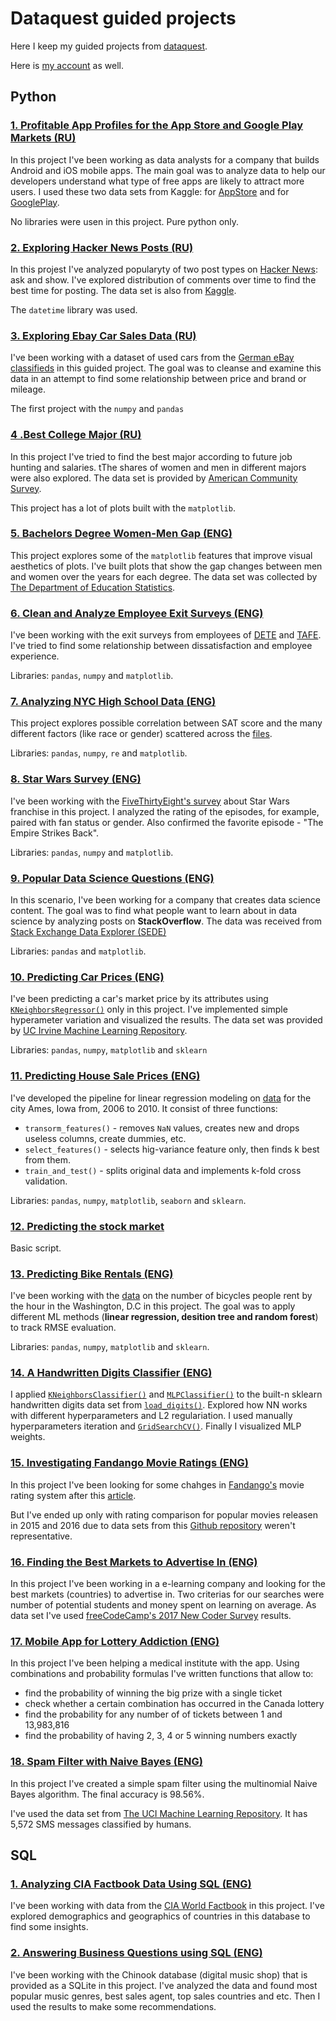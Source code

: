 # Dataquest guided projects
Here I keep my guided projects from [dataquest](https://www.dataquest.io/).

Here is [my account](https://app.dataquest.io/profile/3axap92) as well.

## Python

### [1. Profitable App Profiles for the App Store and Google Play Markets (RU)](https://github.com/0ld-dancer/dq_projects/blob/main/1.%20Profitable%20App%20Profiles%20for%20the%20App%20Store%20and%20Google%20Play%20Markets/profitable_apps.ipynb)

 In this project I've been working as data analysts for a company that builds Android and iOS mobile apps. The main goal was to analyze data to help our developers understand what type of free apps are likely to attract more users. I used these two data sets from Kaggle: for [AppStore](https://www.kaggle.com/ramamet4/app-store-apple-data-set-10k-apps) and for [GooglePlay](https://www.kaggle.com/lava18/google-play-store-apps).

 No libraries were usen in this project. Pure python only.

### [2. Exploring Hacker News Posts (RU)](https://github.com/0ld-dancer/dq_projects/blob/main/2.%20Exploring%20Hacker%20News%20Posts/hacker_news.ipynb)

 In this projest I've analyzed popularyty of two post types on [Hacker News](https://news.ycombinator.com/): ask and show. I've explored distribution of comments over time to find the best time for posting. The data set is also from [Kaggle](https://www.kaggle.com/hacker-news/hacker-news-posts).

 The `datetime` library was used.

### [3. Exploring Ebay Car Sales Data (RU)](https://github.com/0ld-dancer/dq_projects/blob/main/3.%20Exploring%20Ebay%20Car%20Sales%20Data/Exploring%20Ebay%20Car%20Sales%20Data.ipynb)

 I've been working with a dataset of used cars from the [German eBay classifieds](https://data.world/data-society/used-cars-data) in this guided project. The goal was to cleanse and examine this data in an attempt to find some relationship between price and brand or mileage.

 The first project with the `numpy` and `pandas`

### [4 .Best College Major (RU)](https://github.com/0ld-dancer/dq_projects/blob/main/4.%20Best%20College%20Major/College_majors.ipynb)

 In this project I've tried to find the best major according to future job hunting and salaries. tThe shares of women and men in different majors were also explored. The data set is provided by [American Community Survey](https://www.census.gov/programs-surveys/acs/).
 
 This project has a lot of plots built with the `matplotlib`.

### [5. Bachelors Degree Women-Men Gap (ENG)](https://github.com/0ld-dancer/dq_projects/blob/main/5.%20Bachelors%20Degree%20Women-Men%20Gap/gender_gap_plots.ipynb)

This project explores some of the `matplotlib` features that improve visual aesthetics of plots. I've built plots that show the gap changes between men and women over the years for each degree. The data set was collected by [The Department of Education Statistics](https://www.kaggle.com/sureshsrinivas/bachelorsdegreewomenusa).

### [6. Clean and Analyze Employee Exit Surveys (ENG)](https://github.com/0ld-dancer/dq_projects/blob/main/6.%20Clean%20and%20Analyze%20Employee%20Exit%20Surveys/Clean%20And%20Analyze%20Employee%20Exit%20Surveys.ipynb)

I've been working with the exit surveys from employees of [DETE](https://data.gov.au/dataset/ds-qld-fe96ff30-d157-4a81-851d-215f2a0fe26d/details?q=exit%20survey) and [TAFE](https://data.gov.au/dataset/ds-qld-89970a3b-182b-41ea-aea2-6f9f17b5907e/details?q=exit%20survey). I've tried to find some relationship between dissatisfaction and employee experience.

Libraries: `pandas`, `numpy` and `matplotlib`. 

### [7. Analyzing NYC High School Data (ENG)](https://github.com/0ld-dancer/dq_projects/blob/main/7.%20Analyzing%20NYC%20High%20School%20Data/Analyzing%20NYC%20High%20School%20Data.ipynb)

This project explores possible correlation between SAT score and the many different factors (like race or gender) scattered across the [files](https://www.kaggle.com/samaxtech/nyc-high-school-data).

Libraries: `pandas`, `numpy`, `re` and `matplotlib`.

### [8. Star Wars Survey (ENG)](https://github.com/0ld-dancer/dq_projects/blob/main/8.%20Star%20Wars%20Survey/Star%20Wars%20Survey.ipynb)

I've been working with the [FiveThirtyEight's survey](https://github.com/fivethirtyeight/data/tree/master/star-wars-survey) about Star Wars franchise in this project. I analyzed the rating of the episodes, for example, paired with fan status or gender. Also confirmed the favorite episode - "The Empire Strikes Back".

Libraries: `pandas`, `numpy` and `matplotlib`.

### [9. Popular Data Science Questions (ENG)](https://github.com/0ld-dancer/dq_projects/blob/main/9.%20Popular%20Data%20Science%20Questions/Popular%20Data%20Science%20Questions.ipynb)

In this scenario, I've been working for a company that creates data science content. The goal was to find what people want to learn about in data science by analyzing posts on **StackOverflow**. The data was received from [Stack Exchange Data Explorer (SEDE)](https://data.stackexchange.com/stackoverflow/query/new)

Libraries: `pandas` and `matplotlib`.

### [10. Predicting Car Prices (ENG)](https://github.com/0ld-dancer/dq_projects/blob/main/10.%20Predicting%20Car%20Prices/10.%20Predicting%20Car%20Prices.ipynb)

I've been predicting a car's market price by its attributes using [`KNeighborsRegressor()`](https://scikit-learn.org/stable/modules/generated/sklearn.neighbors.KNeighborsRegressor.html) only in this project. I've implemented simple hyperameter variation and visualized the results.
The data set was provided by [UC Irvine Machine Learning Repository](https://archive.ics.uci.edu/ml/index.php).

Libraries: `pandas`, `numpy`, `matplotlib` and `sklearn`

### [11. Predicting House Sale Prices (ENG)](https://github.com/0ld-dancer/dq_projects/blob/main/11.%20Predicting%20House%20Sale%20Prices/11.%20Predicting%20House%20Sale%20Prices.ipynb)

I've developed the pipeline for linear regression modeling on [data](https://www.kaggle.com/hamzajabbarkhan/ames-housingtsv) for the city Ames, Iowa from, 2006 to 2010. It consist of three functions:
* `transorm_features()` - removes `NaN` values, creates new and drops useless columns, create dummies, etc.
* `select_features()` - selects hig-variance feature only, then finds k best from them.
*  `train_and_test()` - splits original data and implements k-fold cross validation.

Libraries: `pandas`, `numpy`, `matplotlib`, `seaborn` and `sklearn`.

### [12. Predicting the stock market](https://github.com/0ld-dancer/dq_projects/tree/main/12.%20Predicting%20the%20stock%20market)

Basic script.

### [13. Predicting Bike Rentals (ENG)](https://github.com/0ld-dancer/dq_projects/blob/main/13.%20Predicting%20Bike%20Rentals/13.%20Predicting%20Bike%20Rentals.ipynb)

I've been working with the [data](http://archive.ics.uci.edu/ml/datasets/Bike+Sharing+Dataset) on the number of bicycles people rent by the hour in the Washington, D.C in this project. The goal was to apply different ML methods (**linear regression, desition tree and random forest**) to track RMSE evaluation.

Libraries: `pandas`, `numpy`, `matplotlib` and `sklearn`.

### [14. A Handwritten Digits Classifier (ENG)](https://github.com/0ld-dancer/dq_projects/blob/main/14.%20A%20Handwritten%20Digits%20Classifier/digits_classifier.ipynb)

  I applied [`KNeighborsClassifier()`](https://scikit-learn.org/stable/modules/generated/sklearn.neighbors.KNeighborsClassifier.html) and [`MLPClassifier()`](https://scikit-learn.org/stable/modules/generated/sklearn.neural_network.MLPClassifier.html) to the built-n sklearn handwritten digits data set from [`load_digits()`](https://scikit-learn.org/stable/modules/generated/sklearn.datasets.load_digits.html). Explored how NN works with different hyperparameters and L2 regulariation. I used manually hyperparameters iteration and [`GridSearchCV()`](https://scikit-learn.org/stable/modules/generated/sklearn.model_selection.GridSearchCV.html). Finally I visualized MLP weights.

### [15. Investigating Fandango Movie Ratings (ENG)](https://github.com/0ld-dancer/dq_projects/blob/main/15.%20Investigating%20Fandango%20Movie%20Ratings/fandango_ratings.ipynb)

 In this project I've been looking for some chahges in [Fandango's](https://www.fandango.com/) movie rating system after this [article](https://fivethirtyeight.com/features/fandango-movies-ratings/).
 
 But I've ended up only with rating comparison for popular movies releasen in 2015 and 2016 due to data sets from this [Github repository](https://github.com/mircealex/Movie_ratings_2016_17) weren't representative.

### [16. Finding the Best Markets to Advertise In (ENG)](https://github.com/0ld-dancer/dq_projects/blob/main/16.%20Finding%20the%20Best%20Markets%20to%20Advertise%20In/the_best_markets.ipynb)

 In this project I've been working in a e-learning company and looking for the best markets (countries) to advertise in. Two criterias for our searches were number of potential students and money spent on learning on average. As data set I've used [freeCodeCamp's 2017 New Coder Survey](https://www.freecodecamp.org/news/we-asked-20-000-people-who-they-are-and-how-theyre-learning-to-code-fff5d668969/) results.
 
### [17. Mobile App for Lottery Addiction (ENG)](https://github.com/0ld-dancer/dq_projects/blob/main/17.%20Mobile%20App%20for%20Lottery%20Addiction/lottery_addiction.ipynb)

 In this project I've been helping a medical institute with the app. Using combinations and probability formulas I've written functions that allow to:
* find the probability of winning the big prize with a single ticket
* check whether a certain combination has occurred in the Canada lottery
* find the probability for any number of of tickets between 1 and 13,983,816
* find the probability of having 2, 3, 4 or 5 winning numbers exactly

### [18. Spam Filter with Naive Bayes (ENG)](https://github.com/0ld-dancer/dq_projects/blob/main/18.%20Building%20a%20Spam%20Filter%20with%20Naive%20Bayes/spam_filter.ipynb)

 In this project I've created a simple spam filter using the multinomial Naive Bayes algorithm. The final accuracy is 98.56%.
 
 I've used the data set from [The UCI Machine Learning Repository](https://archive.ics.uci.edu/ml/datasets/sms+spam+collection). It has 5,572 SMS messages classified by humans.

## SQL

### [1. Analyzing CIA Factbook Data Using SQL (ENG)](https://github.com/0ld-dancer/dq_projects/blob/main/SQL%20projects/1.%20Analyzing%20CIA%20Factbook%20Data%20Using%20SQL/Analyzing%20CIA%20Factbook%20Data%20Using%20SQL.ipynb)

I've been working with data from the [CIA World Factbook](https://www.cia.gov/the-world-factbook/) in this project. I've explored demographics and geographics of countries in this database to find some insights.

### [2. Answering Business Questions using SQL (ENG)](https://github.com/0ld-dancer/dq_projects/blob/main/SQL%20projects/2.%20Answering%20Business%20Questions%20using%20SQL/chinook_store.ipynb)

I've been working with the Chinook database (digital music shop) that is provided as a SQLite in this project. I've analyzed the data and found most popular music genres, best sales agent, top sales countries and etc. Then I used the results to make some recommendations.
